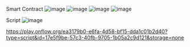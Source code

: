 
Smart Contract
![image](https://user-images.githubusercontent.com/90955843/156489992-82b2b244-c26c-4f2e-a9b2-bb25f7660163.png)
![image](https://user-images.githubusercontent.com/90955843/156490046-6b145fe8-21f5-4131-acf4-2439a338a934.png)
![image](https://user-images.githubusercontent.com/90955843/156490087-d395da4f-e46f-43a5-ac9e-4b986b0cbf00.png)
![image](https://user-images.githubusercontent.com/90955843/156490119-dd4f12b7-ee96-4c6b-a928-702c02d16b1b.png)

Script
![image](https://user-images.githubusercontent.com/90955843/156489915-fda4b772-459a-4cf1-9d2a-99d0eed40e35.png)

https://play.onflow.org/ea3179b0-e6fa-4d58-bf15-dda1c01b2d40?type=script&id=17e5f9be-57c3-40fb-9705-1b05a2c9d121&storage=none



